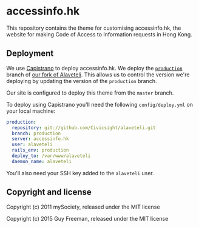 # accessinfo.hk

This repository contains the theme for customising accessinfo.hk, the website for making Code of Access to Information requests in Hong Kong.

## Deployment

We use [Capistrano](https://alaveteli.org/docs/installing/deploy/#capistrano) to deploy accessinfo.hk. We deploy the [`production`](https://github.com/Civicsight/alaveteli/tree/production) branch of [our fork of Alaveteli](https://github.com/Civicsight/alaveteli). This allows us to control the version we're deploying by updating the version of the `production` branch.

Our site is configured to deploy this theme from the `master` branch.

To deploy using Capistrano you'll need the following `config/deploy.yml` on your local machine:

```yaml
production:
  repository: git://github.com/Civicsight/alaveteli.git
  branch: production
  server: accessinfo.hk
  user: alaveteli
  rails_env: production
  deploy_to: /var/www/alaveteli
  daemon_name: alaveteli
```

You'll also need your SSH key added to the `alaveteli` user.

## Copyright and license

Copyright (c) 2011 mySociety, released under the MIT license

Copyright (c) 2015 Guy Freeman, released under the MIT license
